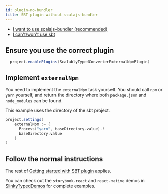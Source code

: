 ```yaml
---
id: plugin-no-bundler
title: SBT plugin without scalajs-bundler
---
```


- [I want to use scalajs-bundler (recommended)](plugin.md)
- [I can't/won't use sbt](cli.md)

## Ensure you use the correct plugin

```scala
  project.enablePlugins(ScalablyTypedConverterExternalNpmPlugin)
```

## Implement `externalNpm`

You need to implement the `externalNpm` task yourself.
You should call `npm` or `yarn` yourself, and return the directory where 
both `package.json` and `node_modules` can be found. 

This example uses the directory of the sbt project.
 
```scala
project.settings(
    externalNpm := {
      Process("yarn", baseDirectory.value).!
      baseDirectory.value
    }
)
```

## Follow the normal instructions

The rest of [Getting started with SBT plugin](plugin.md) applies.

You can check out the `storybook-react` and `react-native` demos in 
[SlinkyTypedDemos](https://github.com/oyvindberg/SlinkyTypedDemos/) 
for complete examples.
